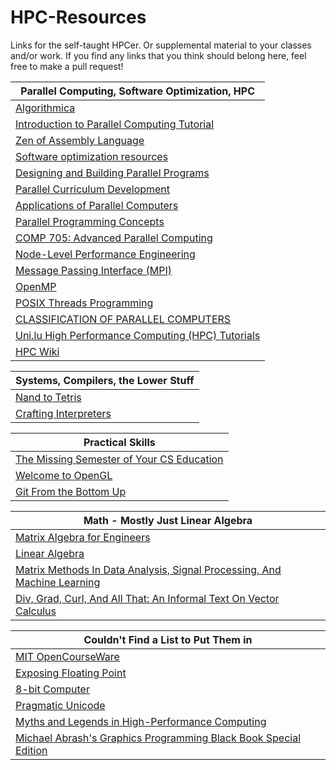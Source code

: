 # HPC-Resources
Links for the self-taught HPCer. Or supplemental material to your classes and/or work. If you find any links that you think should belong here, feel free to make a pull request!

| Parallel Computing, Software Optimization, HPC |
|-----|
| [Algorithmica](algorithmica.org) |
| [Introduction to Parallel Computing Tutorial](https://hpc.llnl.gov/documentation/tutorials/introduction-parallel-computing-tutorial)|
|[Zen of Assembly Language](http://www.jagregory.com/abrash-zen-of-asm/)|
|[Software optimization resources](https://www.agner.org/optimize/)|
|[Designing and Building Parallel Programs](https://www.mcs.anl.gov/~itf/dbpp/)|
|[Parallel Curriculum Development](https://ipcc.cs.uoregon.edu/curriculum.html)|
|[Applications of Parallel Computers](https://sites.google.com/lbl.gov/cs267-spr2020?pli=1)|
|[Parallel Programming Concepts](https://cvw.cac.cornell.edu/Parallel/default)|
|[COMP 705: Advanced Parallel Computing](https://edoras.sdsu.edu/~mthomas/f17.705/)|
|[Node-Level Performance Engineering](https://blogs.fau.de/hager/tutorials/sc20)|
|[Message Passing Interface (MPI)](https://hpc-tutorials.llnl.gov/mpi/)|
|[OpenMP](https://hpc-tutorials.llnl.gov/openmp/)|
|[POSIX Threads Programming](https://hpc-tutorials.llnl.gov/posix/)|
|[CLASSIFICATION OF PARALLEL COMPUTERS](https://hpc.llnl.gov/sites/default/files/parallelClassifications_0.pdf)|
|[Uni.lu High Performance Computing (HPC) Tutorials](https://ulhpc-tutorials.readthedocs.io/en/latest/)|
|[HPC Wiki](https://hpc-wiki.info/hpc/HPC_Wiki)|

| Systems, Compilers, the Lower Stuff|
|----|
|[Nand to Tetris](https://www.nand2tetris.org/)|
|[Crafting Interpreters](https://craftinginterpreters.com/)|

|Practical Skills|
|----|
|[The Missing Semester of Your CS Education](https://missing.csail.mit.edu/)|
|[Welcome to OpenGL](https://learnopengl.com/)|
|[Git From the Bottom Up](https://jwiegley.github.io/git-from-the-bottom-up/)|

| Math - Mostly Just Linear Algebra |
|-----|
|[Matrix Algebra for Engineers](https://www.youtube.com/playlist?list=PLkZjai-2Jcxlg-Z1roB0pUwFU-P58tvOx)|
|[Linear Algebra](https://ocw.mit.edu/courses/18-06-linear-algebra-spring-2010/video_galleries/video-lectures/)|
|[Matrix Methods In Data Analysis, Signal Processing, And Machine Learning](https://ocw.mit.edu/courses/18-065-matrix-methods-in-data-analysis-signal-processing-and-machine-learning-spring-2018/video_galleries/video-lectures/)|
|[Div, Grad, Curl, And All That: An Informal Text On Vector Calculus](https://faculty.ksu.edu.sa/sites/default/files/div-grad-curl-and-all-that-an-informal-text-on-vector-calculus-3rd-ed-h.-schey-copy.pdf)|

|Couldn't Find a List to Put Them in|
|----|
|[MIT OpenCourseWare](https://ocw.mit.edu/)|
|[Exposing Floating Point](https://ciechanow.ski/exposing-floating-point/)|
|[8-bit Computer](https://eater.net/8bit)|
|[Pragmatic Unicode](https://nedbatchelder.com/text/unipain.html)|
|[Myths and Legends in High-Performance Computing](https://arxiv.org/abs/2301.02432)|
|[Michael Abrash's Graphics Programming Black Book Special Edition](https://www.phatcode.net/res/224/files/html/index.html)|


